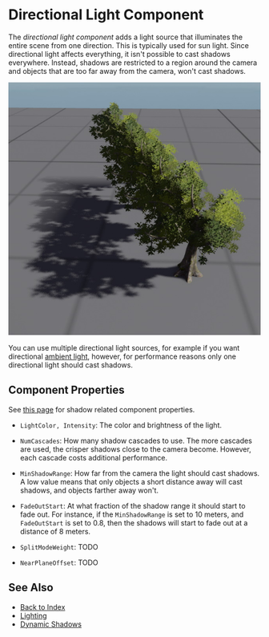 # Directional Light Component

The *directional light component* adds a light source that illuminates the entire scene from one direction. This is typically used for sun light. Since directional light affects everything, it isn't possible to cast shadows everywhere. Instead, shadows are restricted to a region around the camera and objects that are too far away from the camera, won't cast shadows.

![Directional Light](media/directional-light.jpg)

You can use multiple directional light sources, for example if you want directional [ambient light](ambient-light-component.md), however, for performance reasons only one directional light should cast shadows.

## Component Properties

See [this page](dynamic-shadows.md#shadow-component-properties) for shadow related component properties.

* `LightColor, Intensity`: The color and brightness of the light.

* `NumCascades`: How many shadow cascades to use. The more cascades are used, the crisper shadows close to the camera become. However, each cascade costs additional performance.

* `MinShadowRange`: How far from the camera the light should cast shadows. A low value means that only objects a short distance away will cast shadows, and objects farther away won't.

* `FadeOutStart`: At what fraction of the shadow range it should start to fade out. For instance, if the `MinShadowRange` is set to 10 meters, and `FadeOutStart` is set to 0.8, then the shadows will start to fade out at a distance of 8 meters.

* `SplitModeWeight`: TODO

* `NearPlaneOffset`: TODO

## See Also

* [Back to Index](../../index.md)
* [Lighting](lighting-overview.md)
* [Dynamic Shadows](dynamic-shadows.md)
